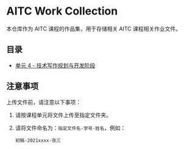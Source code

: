 # AITC Work Collection

本仓库作为 AITC 课程的作品集，用于存储相关 AITC 课程相关作业文件。

## 目录

- [单元 4 - 技术写作规划与开发阶段](https://github.com/AI-Assisted-Technical-Communication/AITC-Work-Collection/tree/main/%E5%8D%95%E5%85%83%204%20-%20%E6%8A%80%E6%9C%AF%E5%86%99%E4%BD%9C%E8%A7%84%E5%88%92%E4%B8%8E%E5%BC%80%E5%8F%91%E9%98%B6%E6%AE%B5)

## 注意事项

上传文件前，请注意以下事项：

1. 请按课程单元将文件上传至指定文件夹。

2. 请将文件命名为：`指定文件名-学号-姓名`，例如：

    ```初稿-2021xxxx-张三```

